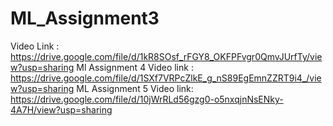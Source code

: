 # ML_Assignment3
Video Link : https://drive.google.com/file/d/1kR8SOsf_rFGY8_OKFPFvgr0QmvJUrfTy/view?usp=sharing
Ml Assignment 4
Video link : https://drive.google.com/file/d/1SXf7VRPcZlkE_g_nS89EgEmnZZRT9i4_/view?usp=sharing
ML Assignment 5
Video link: https://drive.google.com/file/d/10jWrRLd56gzg0-o5nxqjnNsENky-4A7H/view?usp=sharing
